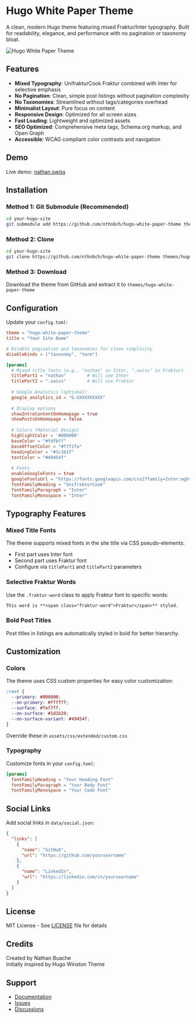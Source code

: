 # Hugo White Paper Theme

A clean, modern Hugo theme featuring mixed Fraktur/Inter typography. Built for readability, elegance, and performance with no pagination or taxonomy bloat.

![Hugo White Paper Theme](https://nathan.swiss/screenshot.png)

## Features

- **Mixed Typography**: UnifrakturCook Fraktur combined with Inter for selective emphasis
- **No Pagination**: Clean, simple post listings without pagination complexity
- **No Taxonomies**: Streamlined without tags/categories overhead  
- **Minimalist Layout**: Pure focus on content
- **Responsive Design**: Optimized for all screen sizes
- **Fast Loading**: Lightweight and optimized assets
- **SEO Optimized**: Comprehensive meta tags, Schema.org markup, and Open Graph
- **Accessible**: WCAG compliant color contrasts and navigation

## Demo

Live demo: [nathan.swiss](https://nathan.swiss)

## Installation

### Method 1: Git Submodule (Recommended)

```bash
cd your-hugo-site
git submodule add https://github.com/nthnbch/hugo-white-paper-theme themes/hugo-white-paper-theme
```

### Method 2: Clone

```bash
cd your-hugo-site
git clone https://github.com/nthnbch/hugo-white-paper-theme themes/hugo-white-paper-theme
```

### Method 3: Download

Download the theme from GitHub and extract it to `themes/hugo-white-paper-theme`

## Configuration

Update your `config.toml`:

```toml
theme = "hugo-white-paper-theme"
title = "Your Site Name"

# Disable pagination and taxonomies for clean simplicity
disableKinds = ["taxonomy", "term"]

[params]
  # Mixed title fonts (e.g., "nathan" in Inter, ".swiss" in Fraktur)
  titlePart1 = "nathan"        # Will use Inter
  titlePart2 = ".swiss"        # Will use Fraktur
  
  # Google Analytics (optional)
  google_analytics_id = "G-XXXXXXXXXX"
  
  # Display options
  showIntroContentOnHomepage = true
  showPostsOnHomepage = false
  
  # Colors (Material Design)
  highlightColor = '#000000'
  baseColor = "#fdfbff"
  baseOffsetColor = "#f7f2fa"
  headingColor = "#1c1b1f"
  textColor = "#49454f"
  
  # Fonts
  enableGoogleFonts = true 
  googleFontsUrl = "https://fonts.googleapis.com/css2?family=Inter:wght@100;200;300;400;500;600;700;800;900&family=UnifrakturCook:wght@700&display=swap"
  fontFamilyHeading = "UnifrakturCook"
  fontFamilyParagraph = "Inter"
  fontFamilyMonospace = "Inter"
```

## Typography Features

### Mixed Title Fonts
The theme supports mixed fonts in the site title via CSS pseudo-elements:
- First part uses Inter font
- Second part uses Fraktur font
- Configure via `titlePart1` and `titlePart2` parameters

### Selective Fraktur Words
Use the `.fraktur-word` class to apply Fraktur font to specific words:

```markdown
This word is **<span class="fraktur-word">Fraktur</span>** styled.
```

### Bold Post Titles
Post titles in listings are automatically styled in bold for better hierarchy.

## Customization

### Colors

The theme uses CSS custom properties for easy color customization:

```css
:root {
  --primary: #000000;
  --on-primary: #ffffff;
  --surface: #fef7ff;
  --on-surface: #1d1b20;
  --on-surface-variant: #49454f;
}
```

Override these in `assets/css/extended/custom.css`

### Typography

Customize fonts in your `config.toml`:

```toml
[params]
  fontFamilyHeading = "Your Heading Font"
  fontFamilyParagraph = "Your Body Font"
  fontFamilyMonospace = "Your Code Font"
```

## Social Links

Add social links in `data/social.json`:

```json
{
  "links": [
    {
      "name": "GitHub",
      "url": "https://github.com/yourusername"
    },
    {
      "name": "LinkedIn",
      "url": "https://linkedin.com/in/yourusername"
    }
  ]
}
```

## License

MIT License - See [LICENSE](LICENSE) file for details

## Credits

Created by Nathan Buache  
Initially inspired by Hugo Winston Theme

## Support

- [Documentation](https://github.com/nthnbch/hugo-white-paper-theme/wiki)
- [Issues](https://github.com/nthnbch/hugo-white-paper-theme/issues)
- [Discussions](https://github.com/nthnbch/hugo-white-paper-theme/discussions)
